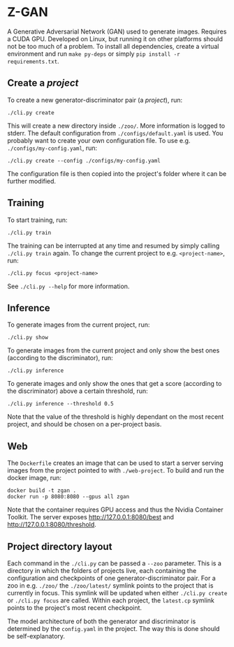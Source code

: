 # Z-GAN

A Generative Adversarial Network (GAN) used to generate images. Requires a CUDA
GPU. Developed on Linux, but running it on other platforms should not be too
much of a problem. To install all dependencies, create a virtual environment and
run `make py-deps` or simply `pip install -r requirements.txt`.

## Create a *project*

To create a new generator-discriminator pair (a *project*), run:

    ./cli.py create

This will create a new directory inside `./zoo/`. More information is logged to
stderr. The default configuration from `./configs/default.yaml` is used. You
probably want to create your own configuration file. To use e.g.
`./configs/my-config.yaml`, run:

    ./cli.py create --config ./configs/my-config.yaml

The configuration file is then copied into the project's folder where it can be
further modified.

## Training

To start training, run:

    ./cli.py train

The training can be interrupted at any time and resumed by simply calling
`./cli.py train` again. To change the current project to e.g. `<project-name>`,
run:

    ./cli.py focus <project-name>

See `./cli.py --help` for more information.

## Inference

To generate images from the current project, run:

    ./cli.py show

To generate images from the current project and only show the best ones
(according to the discriminator), run:

    ./cli.py inference

To generate images and only show the ones that get a score (according to the
discriminator) above a certain threshold, run:

    ./cli.py inference --threshold 0.5

Note that the value of the threshold is highly dependant on the most recent
project, and should be chosen on a per-project basis.

## Web

The `Dockerfile` creates an image that can be used to start a server serving
images from the project pointed to with `./web-project`. To build and run the
docker image, run:

    docker build -t zgan .
    docker run -p 8080:8080 --gpus all zgan

Note that the container requires GPU access and thus the Nvidia Container
Toolkit. The server exposes http://127.0.0.1:8080/best and
http://127.0.0.1:8080/threshold.

## Project directory layout

Each command in the `./cli.py` can be passed a `--zoo` parameter. This is a
directory in which the folders of projects live, each containing the
configuration and checkpoints of one generator-discriminator pair. For a zoo in
e.g. `./zoo/` the `./zoo/latest/` symlink points to the project that is
currently in focus. This symlink will be updated when either `./cli.py create`
or `./cli.py focus` are called. Within each project, the `latest.cp` symlink
points to the project's most recent checkpoint.

The model architecture of both the generator and discriminator is determined by
the `config.yaml` in the project. The way this is done should be
self-explanatory.
